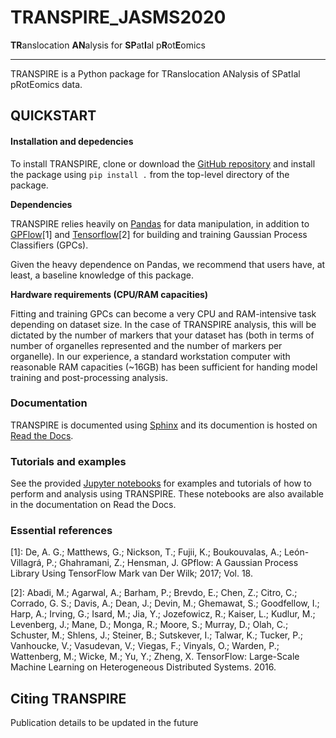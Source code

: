 # TRANSPIRE_JASMS2020
**TR**anslocation **AN**alysis for **SP**at**I**al p**R**ot**E**omics

***

TRANSPIRE is a Python package for TRanslocation ANalysis of SPatIal pRotEomics data.

## QUICKSTART

#### Installation and depedencies

To install TRANSPIRE, clone or download the [GitHub repository](https://github.com/cristealab/TRANSPIRE_JASMS2020) and install the package using ``pip install .`` from the top-level directory of the package.

**Dependencies**

TRANSPIRE relies heavily on [Pandas]( https://pandas.pydata.org/) for data manipulation, in addition to [GPFlow](https://www.gpflow.org/)[1] and [Tensorflow](https://www.tensorflow.org/)[2] for building and training Gaussian Process Classifiers (GPCs). 

Given the heavy dependence on Pandas, we recommend that users have, at least, a baseline knowledge of this package.

**Hardware requirements (CPU/RAM capacities)**

Fitting and training GPCs can become a very CPU and RAM-intensive task depending on dataset size. In the case of TRANSPIRE analysis, this will be dictated by the number of markers that your dataset has
(both in terms of number of organelles represented and the number of markers per organelle). In our experience, a standard workstation computer with reasonable RAM capacities (~16GB) has been sufficient
for handing model training and post-processing analysis.

### Documentation
TRANSPIRE is documented using [Sphinx](https://www.sphinx-doc.org/en/master/) and its documention is hosted on [Read the Docs](https://transpire.readthedocs.io/en/latest/).

### Tutorials and examples
See the provided [Jupyter notebooks](/docs/notebooks) for examples and tutorials of how to perform and analysis using TRANSPIRE. These notebooks are also available in the documentation on Read the Docs.

### Essential references
[1]: De, A. G.; Matthews, G.; Nickson, T.; Fujii, K.; Boukouvalas, A.; León-Villagrá, P.; Ghahramani, Z.; Hensman, J. GPflow: A Gaussian Process Library Using TensorFlow Mark van Der Wilk; 2017; Vol. 18.

[2]: Abadi, M.; Agarwal, A.; Barham, P.; Brevdo, E.; Chen, Z.; Citro, C.; Corrado, G. S.; Davis, A.; Dean, J.; Devin, M.; Ghemawat, S.; Goodfellow, I.; Harp, A.; Irving, G.; Isard, M.; Jia, Y.; Jozefowicz, R.; Kaiser, L.; Kudlur, M.; Levenberg, J.; Mane, D.; Monga, R.; Moore, S.; Murray, D.; Olah, C.; Schuster, M.; Shlens, J.; Steiner, B.; Sutskever, I.; Talwar, K.; Tucker, P.; Vanhoucke, V.; Vasudevan, V.; Viegas, F.; Vinyals, O.; Warden, P.; Wattenberg, M.; Wicke, M.; Yu, Y.; Zheng, X. TensorFlow: Large-Scale Machine Learning on Heterogeneous Distributed Systems. 2016.


## Citing TRANSPIRE
Publication details to be updated in the future